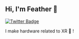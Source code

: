 ## Hi, I'm Feather 👋 
[![Twitter Badge](https://img.shields.io/badge/-@ugokutennp-1ca0f1?style=flat&labelColor=1ca0f1&logo=twitter&logoColor=white&link=https://twitter.com/ugokutennp)](https://twitter.com/ugokutennp)

I make hardware related to XR 🥽 !
<!--
**ugokutennp/ugokutennp** is a ✨ _special_ ✨ repository because its `README.md` (this file) appears on your GitHub profile.

Here are some ideas to get you started:

- 🔭 I’m currently working on ...
- 🌱 I’m currently learning ...
- 👯 I’m looking to collaborate on ...
- 🤔 I’m looking for help with ...
- 💬 Ask me about ...
- 📫 How to reach me: ...
- 😄 Pronouns: ...
- ⚡ Fun fact: ...
-->
